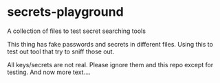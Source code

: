 # secrets-playground
A collection of files to test secret searching tools

This thing has fake passwords and secrets in different files. Using this to test out tool that try to sniff those out.

All keys/secrets are not real. Please ignore them and this repo except for testing. And now more text....
